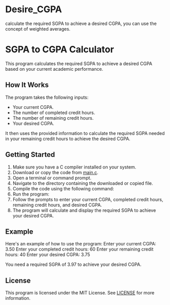 # Desire_CGPA
calculate the required SGPA to achieve a desired CGPA, you can use the concept of weighted averages.
# SGPA to CGPA Calculator

This program calculates the required SGPA to achieve a desired CGPA based on your current academic performance.

## How It Works

The program takes the following inputs:

- Your current CGPA.
- The number of completed credit hours.
- The number of remaining credit hours.
- Your desired CGPA.

It then uses the provided information to calculate the required SGPA needed in your remaining credit hours to achieve the desired CGPA.

## Getting Started

1. Make sure you have a C compiler installed on your system.
2. Download or copy the code from [main.c](main.c).
3. Open a terminal or command prompt.
4. Navigate to the directory containing the downloaded or copied file.
5. Compile the code using the following command:
6. Run the program:
7. Follow the prompts to enter your current CGPA, completed credit hours, remaining credit hours, and desired CGPA.
8. The program will calculate and display the required SGPA to achieve your desired CGPA.

## Example

Here's an example of how to use the program:
Enter your current CGPA: 3.50
Enter your completed credit hours: 60
Enter your remaining credit hours: 40
Enter your desired CGPA: 3.75

You need a required SGPA of 3.97 to achieve your desired CGPA.

## License

This program is licensed under the MIT License. See [LICENSE](LICENSE) for more information.



